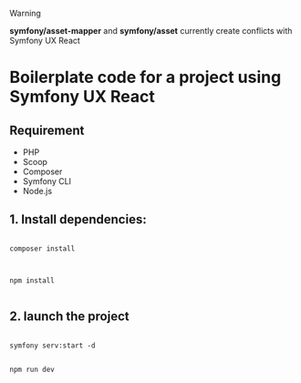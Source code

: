> [!WARNING]  
> <b>symfony/asset-mapper</b> and <b>symfony/asset</b> currently create conflicts with Symfony UX React

# Boilerplate code for a project using Symfony UX React

## Requirement
- PHP
- Scoop
- Composer
- Symfony CLI
- Node.js

## 1. Install dependencies:
  ``` composer

  composer install
    
  ```
   
  ```npm

  npm install
   
  ```
## 2. launch the project

 ```composer
 
 symfony serv:start -d
 
 ```
 
 ```npm
 
 npm run dev
 
 ```
